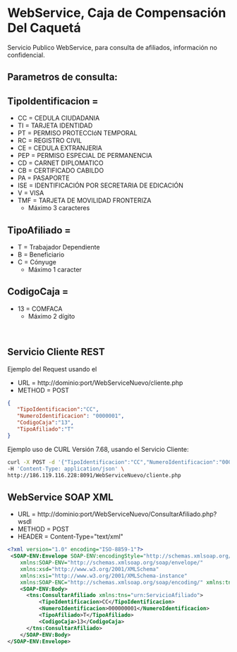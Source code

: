 # WebService, Caja de Compensación Del Caquetá

Servicio Publico WebService, para consulta de afiliados, información no confidencial.     

## Parametros de consulta:
    
TipoIdentificacion =
----
+ CC =	CEDULA CIUDADANIA
+ TI =	TARJETA IDENTIDAD
+ PT =	PERMISO PROTECCIóN TEMPORAL
+ RC =	REGISTRO CIVIL
+ CE =	CEDULA EXTRANJERIA
+ PEP =	PERMISO ESPECIAL DE PERMANENCIA
+ CD =	CARNET DIPLOMATICO
+ CB =	CERTIFICADO CABILDO
+ PA =	PASAPORTE
+ ISE =	IDENTIFICACIÓN POR SECRETARIA DE EDICACIÓN
+ V =	VISA
+ TMF =	TARJETA DE MOVILIDAD FRONTERIZA
    +  Máximo 3 caracteres

TipoAfiliado =
---
+ T =	Trabajador Dependiente
+ B =	Beneficiario
+ C =	Cónyuge
    + Máximo 1 caracter

CodigoCaja =
----
+ 13 =	COMFACA
    + Máximo 2 dígito
<br>

## Servicio Cliente REST

Ejemplo del Request usando el

+ URL = http://dominio:port/WebServiceNuevo/cliente.php
+ METHOD = POST
```json
{
   "TipoIdentificacion":"CC",
   "NumeroIdentificacion": "0000001",
   "CodigoCaja":"13",
   "TipoAfiliado":"T"
}
```

Ejemplo uso de CURL Versión 7.68, usando el Servicio Cliente:
```bash
curl -X POST -d '{"TipoIdentificacion":"CC","NumeroIdentificacion":"000000001","CodigoCaja":"13","TipoAfiliado":"T"}' \
-H 'Content-Type: application/json' \
http://186.119.116.228:8091/WebServiceNuevo/cliente.php
```

## WebService SOAP XML

+ URL = http://dominio:port/WebServiceNuevo/ConsultarAfiliado.php?wsdl
+ METHOD = POST
+ HEADER = Content-Type="text/xml"

```xml
<?xml version="1.0" encoding="ISO-8859-1"?>
 <SOAP-ENV:Envelope SOAP-ENV:encodingStyle="http://schemas.xmlsoap.org/soap/encoding/"
    xmlns:SOAP-ENV="http://schemas.xmlsoap.org/soap/envelope/"
    xmlns:xsd="http://www.w3.org/2001/XMLSchema"
    xmlns:xsi="http://www.w3.org/2001/XMLSchema-instance"
    xmlns:SOAP-ENC="http://schemas.xmlsoap.org/soap/encoding/" xmlns:tns="urn:ServicioAfiliado">
    <SOAP-ENV:Body>
      <tns:ConsultarAfiliado xmlns:tns="urn:ServicioAfiliado">
          <TipoIdentificacion>CC</TipoIdentificacion>
          <NumeroIdentificacion>000000001</NumeroIdentificacion>
          <TipoAfiliado>T</TipoAfiliado>
          <CodigoCaja>13</CodigoCaja>
      </tns:ConsultarAfiliado>
    </SOAP-ENV:Body>
</SOAP-ENV:Envelope>
```

